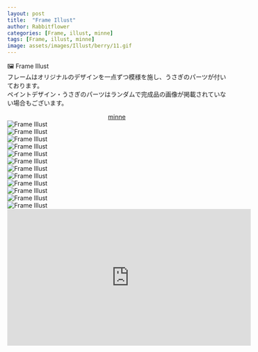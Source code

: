 ```yaml
---
layout: post
title:  "Frame Illust"
author: Rabbitflower
categories: [Frame, illust, minne]
tags: [Frame, illust, minne]
image: assets/images/Illust/berry/11.gif
---
```


🖼️ Frame Illust  
フレームはオリジナルのデザインを一点ずつ模様を施し、うさぎのパーツが付いております。  
ペイントデザイン・うさぎのパーツはランダムで完成品の画像が掲載されていない場合もございます。  
<!--more-->

<div style="text-align: center;"><a target="_blank" href="https://minne.com/@rabbitrabiko" class="btn btn-success">minne</a></div>  


<div id="carouselExample" class="carousel slide">
  <div class="carousel-inner">
    <div class="carousel-item active">
      <img src="https://rabihouse.github.io/RabbitHouse.github.io/assets/images/Illust/berry/11.gif" class="d-block w-100" alt="Frame Illust">
    </div>
   <div class="carousel-item">
      <img src="assets/images/Illust/berry/12.gif" class="d-block w-100" alt="Frame Illust">
    </div>
  <div class="carousel-item">
      <img src="assets/images/Illust/berry/15.gif" class="d-block w-100" alt="Frame Illust">
    </div>
 <div class="carousel-item">
      <img src="assets/images/Illust/berry/16.gif" class="d-block w-100" alt="Frame Illust">
    </div>
    <div class="carousel-item">
      <img src="assets/images/Illust/berry/17.gif" class="d-block w-100" alt="Frame Illust">
    </div>
    <div class="carousel-item">
      <img src="https://rabihouse.github.io/RabbitHouse.github.io/assets/images/Illust/berry/18.gif" class="d-block w-100" alt="Frame Illust">
    </div>
<div class="carousel-item">
      <img src="assets/images/Illust/berry/16.gif" class="d-block w-100" alt="Frame Illust">
    </div>
    <div class="carousel-item">
      <img src="assets/images/Illust/berry/17.gif" class="d-block w-100" alt="Frame Illust">
    </div>
    <div class="carousel-item">
      <img src="assets/images/Illust/berry/18.gif" class="d-block w-100" alt="Frame Illust">
    </div>
  <div class="carousel-item">
      <img src="assets/images/Illust/berry/20.gif" class="d-block w-100" alt="Frame Illust">
    </div>
    <div class="carousel-item">
      <img src="assets/images/Illust/berry/21.gif" class="d-block w-100" alt="Frame Illust">
    </div>
    <div class="carousel-item">
      <img src="assets/images/Illust/berry/22.gif" class="d-block w-100" alt="Frame Illust">
    </div>
  </div>
 
<iframe width="560" height="315" src="https://www.youtube.com/embed/eKy53IzPBiM?si=SbAEe7Pbbf8wtsru" title="YouTube video player" frameborder="0" allow="accelerometer; autoplay; clipboard-write; encrypted-media; gyroscope; picture-in-picture; web-share" referrerpolicy="strict-origin-when-cross-origin" allowfullscreen></iframe>